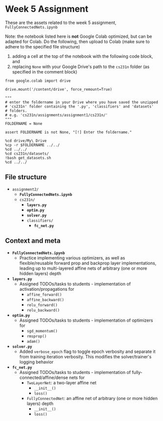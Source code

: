# Week 5 Assignment
These are the assets related to the week 5 assignment, `FullyConnectedNets.ipynb`

Note: the notebook listed here is **not** Google Colab optimized, but can be adapted for Colab. Do the following, then upload to Colab (make sure to adhere to the specified file structure)
1. adding a cell at the top of the notebook with the following code block, and
2. replacing `None` with your Google Drive's path to the `cs231n` folder (as specified in the comment block)

```
from google.colab import drive

drive.mount('/content/drive', force_remount=True)

"""
# enter the foldername in your Drive where you have saved the unzipped
# 'cs231n' folder containing the '.py', 'classifiers' and 'datasets'
# folders.
# e.g. 'cs231n/assignments/assignment1/cs231n/'
"""
FOLDERNAME = None

assert FOLDERNAME is not None, "[!] Enter the foldername."

%cd drive/My\ Drive
%cp -r $FOLDERNAME ../../
%cd ../../
%cd cs231n/datasets/
!bash get_datasets.sh
%cd ../../
```

## File structure
* `assignment2/`
    * **`FullyConnectedNets.ipynb`**
    * `cs231n/`
        * **`layers.py`**
        * **`optim.py`**
        * **`solver.py`**
        * `classifiers/`
            * **`fc_net.py`**

## Context and meta
* **`FullyConnectedNets.ipynb`**
    * Practice implementing various optimizers, as well as flexible/reusable forward prop and backprop layer implementations, leading up to multi-layered affine nets of arbitrary (one or more hidden layers) depth
* **`layers.py`**
    * Assigned TODOs/tasks to students - implementation of activation/propagations for
        * `affine_forward()`
        * `affine_backward()`
        * `relu_forward()`
        * `relu_backward()`
* **`optim.py`**
    * Assigned TODOs/tasks to students - implementation of optimizers for
        * `sgd_momentum()`
        * `rmsprop()`
        * `adam()`
* **`solver.py`**
    * Added `verbose_epoch` flag to toggle epoch verbosity and separate it from training iteration verbosity. This modifies the solver/trainer's logging behavior
* **`fc_net.py`**
    * Assigned TODOs/tasks to students - implementation of fully-connected/affine/dense nets for
        * `TwoLayerNet`: a two-layer affine net
            * `__init__()`
            * `loss()`
        * `FullyConnectedNet`: an affine net of arbitrary (one or more hidden layers) depth
            * `__init__()`
            * `loss()`
